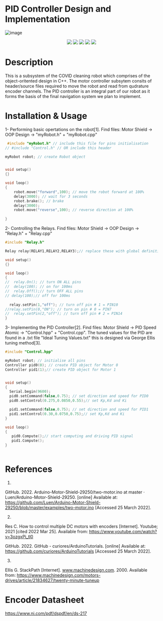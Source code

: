 # PID Controller Design and Implementation


![image](https://user-images.githubusercontent.com/92602684/160253302-a9bdf04f-4aa9-4272-a4fc-e1f518835d3a.png)

<p align='center'>
    <a href ="https://github.com/EoinBrennan2000">
        <img src="https://img.shields.io/badge/Author-@EoinBrennan2000-blueviolet.svg?style=flat" /></a>
    <a href ="https://github.com/areebTP">
        <img src="https://img.shields.io/badge/Author-@areebTP-blue.svg?style=flat"/></a>
    <a href ="https://github.com/AleksNowak">
        <img src="https://img.shields.io/badge/Author-@AleksNowak-green.svg?style=flat"/></a>
    <a href ="https://github.com/LC-11115">
        <img src="https://img.shields.io/badge/Author-@LC--11115-yellow.svg?style=flat"/></a>
    <a href ="https://github.com/ECorpAdmin">
        <img src="https://img.shields.io/badge/Author-@ECorpAdmin-red.svg?style=flat"/></a>



# Description 

This is a subsystem of the COVID cleaning robot which comprises of the object-oritented design in C++. The motor controller subsytem consits of header/source files required to move the robot and read from qudrature encoder channels. The PID controller is an integral part of our robot as it forms the basis of the final navigation system we plan to implement.  

# Installation & Usage 

1- Performing basic opertations on the robot[1]. Find files: Motor Shield -> OOP Design -> "myRobot.h" + "myRobot.cpp"

```cpp
 #include "myRobot.h" // include this file for pins initialisation
// #include "Control.h" // OR include this header 

myRobot robot; // create Robot object


void setup()
{}

void loop()
{
 	robot.move("forward",100); // move the robot forward at 100%
  	delay(3000); // wait for 3 seconds
  	robot.brake(); // brake
  	delay(3000);
  	robot.move("reverse",100); // reverse direction at 100%
  
}
```

2- Controlling the Relays. Find files: Motor Shield -> OOP Design -> "Relay.h" + "Relay.cpp"

```cpp
#include "Relay.h" 

Relay relay(RELAY1,RELAY2,RELAY3);// replace these with global definitions or any other pins

void setup()
{}

void loop()
{
//  relay.On(); // turn ON ALL pins
//  delay(100); // on for 100ms
//  relay.Off();// turn OFF ALL pins
// delay(100);// off for 100ms
  
  relay.setPin(1,"off"); // turn off pin # 1 = PIN10
//relay.setPin(0,"ON"); // turn on pin # 0 = PIN7
//  relay.setPin(2,"off"); // turn off pin # 2 = PIN14
}
```

3- Implementing the PID Controller[2].  Find files: Motor Shield -> PID Speed Atomic -> "Control.hpp" + "Control.cpp". The tuned values for the PID are found in a .txt file "Ideal Tuning Values.txt" this is designed via George Ellis tuning method[3]. 

```cpp
#include "Control.hpp"

myRobot robot; // initialise all pins
Controller pid0(0); // create PID object for Motor 0
Controller pid1(1);// create PID object for Motor 1


void setup()
{
  Serial.begin(9600);
  pid0.setCommand(false,0.75); // set direction and speed for PID0
  pid0.setControl(0.275,0.0850,0.55);// set Kp,Kd and Ki

  pid1.setCommand(false,0.75); // set direction and speed for PID1
  pid1.setControl(0.30,0.0750,0.75);// set Kp,Kd and Ki
}

void loop()
{
   pid0.Compute();// start computing and driving PID signal 
   pid1.Compute();
}
        
```

# References

1. 

GitHub. 2022. Arduino-Motor-Shield-29250/two-motor.ino at master · Luen/Arduino-Motor-Shield-29250. [online] Available at: <https://github.com/Luen/Arduino-Motor-Shield-29250/blob/master/examples/two-motor.ino> [Accessed 25 March 2022].

2.

Res C. How to control multiple DC motors with encoders [Internet]. Youtube; 2021 [cited 2022 Mar 25]. Available from: https://www.youtube.com/watch?v=3ozgxPi_tl0

GitHub. 2022. GitHub - curiores/ArduinoTutorials. [online] Available at: <https://github.com/curiores/ArduinoTutorials> [Accessed 25 March 2022].

3.

Ellis G. StackPath [Internet]. www.machinedesign.com. 2000. Available from: https://www.machinedesign.com/motors-drives/article/21834627/twenty-minute-tuneup

# Encoder Datasheet

https://www.ni.com/pdf/dspdf/en/ds-217
